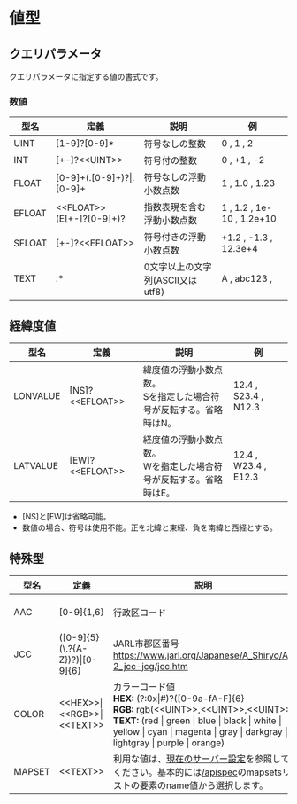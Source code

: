 # 値型


## クエリパラメータ
クエリパラメータに指定する値の書式です。

### 数値

|型名|定義|説明|例|
|-----|-----|-----|-|
|UINT|[1-9]?[0-9]*|符号なしの整数|0 , 1 , 2|
|INT|[+-]?\<\<UINT\>\>|符号付の整数|0 , +1 , -2|
|FLOAT|[0-9]+(\.[0-9]+)?\|\.[0-9]+|符号なしの浮動小数点数|1 , 1.0 , 1.23|
|EFLOAT|\<\<FLOAT\>\>(E[+-]?[0-9]+)?|指数表現を含む浮動小数点数|1 , 1.2 , 1e-10 , 1.2e+10|
|SFLOAT|[+-]?\<\<EFLOAT\>\>|符号付きの浮動小数点数|+1.2 , -1.3 , 12.3e+4|
|TEXT|.*|0文字以上の文字列(ASCII又はutf8)| A , abc123 ,  |



## 経緯度値

|型名|定義|説明|例|
|-|-|-----|-|
|LONVALUE|[NS]?\<\<EFLOAT\>\>|緯度値の浮動小数点数。<br/>Sを指定した場合符号が反転する。省略時はN。| 12.4 , S23.4 , N12.3|
|LATVALUE|[EW]?\<\<EFLOAT\>\>|経度値の浮動小数点数。<br/>Wを指定した場合符号が反転する。省略時はE。| 12.4 , W23.4 , E12.3|

- [NS]と[EW]は省略可能。
- 数値の場合、符号は使用不能。正を北緯と東経、負を南緯と西経とする。


## 特殊型
|型名|定義|説明|例|
|-----|-----|-----|-|
|AAC|[0-9]{1,6}|行政区コード|01001 , 11000 , 2002|
|JCC|([0-9]{5}(\\.?{A-Z})?)\|[0-9]{6}|JARL市郡区番号<br>https://www.jarl.org/Japanese/A_Shiryo/A-2_jcc-jcg/jcc.htm | 1216 , 110303 , 11007.A|
|COLOR|\<\<HEX\>\>\|\<\<RGB\>\>\|\<\<TEXT\>\>|カラーコード値<br/>**HEX:** (?:0x\|#)?([0-9a-fA-F]{6}<br>**RGB:** rgb(\<\<UINT\>\>,\<\<UINT\>\>,\<\<UINT\>\><br>**TEXT:** (red \| green \| blue \| black \| white \| yellow \| cyan \| magenta \| gray \| darkgray \| lightgray \| purple \| orange)|rgb(0,0,255) , red , #007777|
|MAPSET|\<\<TEXT\>\>|利用な値は、[現在のサーバー設定](./current_mapset_list.md)を参照してください。基本的には[/apispec](./apis/apispec.md)のmapsetsリストの要素のname値から選択します。| - |
